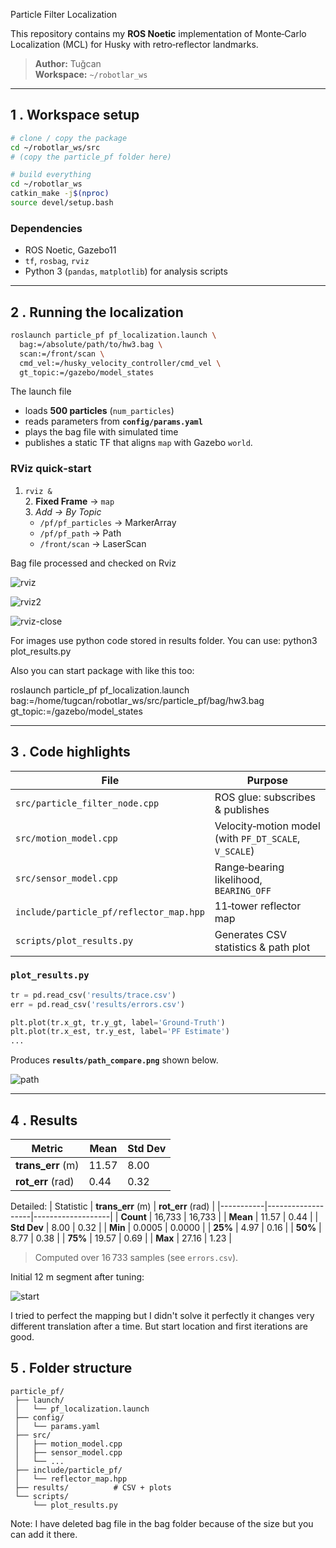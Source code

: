 Particle Filter Localization

This repository contains my **ROS Noetic** implementation of Monte‑Carlo Localization (MCL) for Husky with retro‑reflector landmarks.

> **Author:** Tuğcan  
> **Workspace:** `~/robotlar_ws`

---

## 1 . Workspace setup

```bash
# clone / copy the package
cd ~/robotlar_ws/src
# (copy the particle_pf folder here)

# build everything
cd ~/robotlar_ws
catkin_make -j$(nproc)
source devel/setup.bash
```

### Dependencies

- ROS Noetic, Gazebo11
- `tf`, `rosbag`, `rviz`
- Python 3 (`pandas`, `matplotlib`) for analysis scripts

---

## 2 . Running the localization

```bash
roslaunch particle_pf pf_localization.launch \
  bag:=/absolute/path/to/hw3.bag \
  scan:=/front/scan \
  cmd_vel:=/husky_velocity_controller/cmd_vel \
  gt_topic:=/gazebo/model_states
```

The launch file

- loads **500 particles** (`num_particles`)
- reads parameters from **`config/params.yaml`**
- plays the bag file with simulated time
- publishes a static TF that aligns `map` with Gazebo `world`.

### RViz quick‑start

1. `rviz &`  
   2. **Fixed Frame** → `map`  
   3. *Add → By Topic*
   - `/pf/pf_particles` → MarkerArray
   - `/pf/pf_path` → Path
   - `/front/scan` → LaserScan

Bag file processed and checked on Rviz

![rviz](images/odev3.png)

![rviz2](images/odev3-2.png)

![rviz-close](images/odev3-3.png)

For images use python code stored in results folder. You can use: python3 plot_results.py

Also you can start package with like this too:

roslaunch particle_pf pf_localization.launch bag:=/home/tugcan/robotlar_ws/src/particle_pf/bag/hw3.bag gt_topic:=/gazebo/model_states

---

## 3 . Code highlights

| File                                    | Purpose                                               |
| --------------------------------------- | ----------------------------------------------------- |
| `src/particle_filter_node.cpp`          | ROS glue: subscribes & publishes                      |
| `src/motion_model.cpp`                  | Velocity‑motion model (with `PF_DT_SCALE`, `V_SCALE`) |
| `src/sensor_model.cpp`                  | Range‑bearing likelihood, `BEARING_OFF`               |
| `include/particle_pf/reflector_map.hpp` | 11‑tower reflector map                                |
| `scripts/plot_results.py`               | Generates CSV statistics & path plot                  |

### `plot_results.py`

```python
tr = pd.read_csv('results/trace.csv')
err = pd.read_csv('results/errors.csv')

plt.plot(tr.x_gt, tr.y_gt, label='Ground‑Truth')
plt.plot(tr.x_est, tr.y_est, label='PF Estimate')
...
```

Produces **`results/path_compare.png`** shown below.

![path](images/path_compare.png)

---

## 4 . Results

| Metric            | Mean  | Std Dev |
| ----------------- | ----- | ------- |
| **trans_err** (m) | 11.57 | 8.00    |
| **rot_err** (rad) | 0.44  | 0.32    |

Detailed:
| Statistic | **trans_err** (m) | **rot_err** (rad) |
|-----------|-------------------|-------------------|
| **Count** | 16,733 | 16,733 |
| **Mean** | 11.57 | 0.44 |
| **Std Dev** | 8.00 | 0.32 |
| **Min** | 0.0005 | 0.0000 |
| **25%** | 4.97 | 0.16 |
| **50%** | 8.77 | 0.38 |
| **75%** | 19.57 | 0.69 |
| **Max** | 27.16 | 1.23 |

> Computed over 16 733 samples (see `errors.csv`).

Initial 12 m segment after tuning:

![start](images/path_compare_ornek_baslangic.png)

I tried to perfect the mapping but I didn't solve it perfectly it changes very different translation after a time. But start location and first iterations are good.

## 5 . Folder structure

```
particle_pf/
 ├── launch/
 │   └── pf_localization.launch
 ├── config/
 │   └── params.yaml
 ├── src/
 │   ├── motion_model.cpp
 │   ├── sensor_model.cpp
 │   └── ...
 ├── include/particle_pf/
 │   └── reflector_map.hpp
 ├── results/          # CSV + plots
 └── scripts/
     └── plot_results.py
```

Note: I have deleted bag file in the bag folder because of the size but you can add it there.
